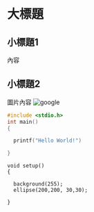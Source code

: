 
# 大標題
## 小標題1
內容
## 小標題2
圖片內容
![google](https://www.google.com.tw/images/branding/googlelogo/2x/googlelogo_color_160x56dp.png)


```C
#include <stdio.h>
int main()
{

  printf("Hello World!")

}
```

```procceessing
void setup()
{

  background(255);
  ellipse(200,200, 30,30); 

}
